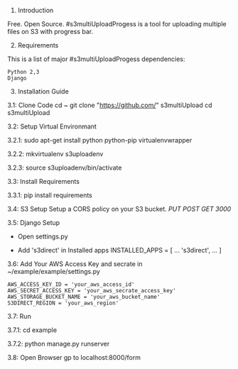 
1. Introduction

Free. Open Source. #s3multiUploadProgess is a tool for uploading multiple files on S3 with progress bar.


2. Requirements

This is a list of major #s3multiUploadProgess dependencies:

	Python 2,3
	Django


3. Installation Guide

3.1: Clone Code
	cd ~
	git clone "https://github.com/" s3multiUpload
	cd s3multiUpload

3.2: Setup Virtual Environmant

3.2.1: sudo apt-get install python python-pip virtualenvwrapper

3.2.2: mkvirtualenv s3uploadenv

3.2.3: source s3uploadenv/bin/activate

3.3: Install Requirements

3.3.1: pip install requirements

3.4: S3 Setup
	Setup a CORS policy on your S3 bucket.
	<CORSConfiguration>
    <CORSRule>
        <AllowedOrigin>*</AllowedOrigin>
        <AllowedMethod>PUT</AllowedMethod>
        <AllowedMethod>POST</AllowedMethod>
        <AllowedMethod>GET</AllowedMethod>
        <MaxAgeSeconds>3000</MaxAgeSeconds>
        <AllowedHeader>*</AllowedHeader>
    </CORSRule>
	</CORSConfiguration>

3.5: Django Setup

- Open settings.py

- Add 's3direct' in Installed apps
	INSTALLED_APPS = [
		...
		's3direct',
		...
	]

3.6: Add Your AWS Access Key and secrate in ~/example/example/settings.py
	
	AWS_ACCESS_KEY_ID = 'your_aws_access_id'
	AWS_SECRET_ACCESS_KEY = 'your_aws_secrate_access_key'
	AWS_STORAGE_BUCKET_NAME = 'your_aws_bucket_name'
	S3DIRECT_REGION = 'your_aws_region'

3.7: Run

3.7.1: cd example

3.7.2: python manage.py runserver

3.8: Open Browser gp to
	localhost:8000/form
